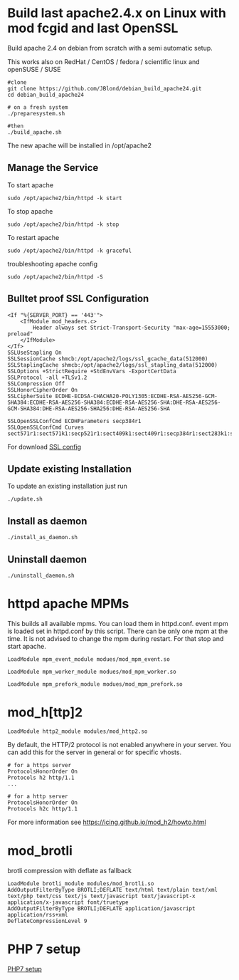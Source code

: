 # Build last apache2.4.x on Linux with mod fcgid and last OpenSSL

Build apache 2.4 on debian from scratch with a semi automatic setup.

This works also on RedHat / CentOS / fedora / scientific linux and openSUSE / SUSE


```
#clone
git clone https://github.com/JBlond/debian_build_apache24.git
cd debian_build_apache24
```

```
# on a fresh system
./preparesystem.sh

#then
./build_apache.sh
```

The new apache will be installed in /opt/apache2

## Manage the Service

To start apache

```
sudo /opt/apache2/bin/httpd -k start
```

To stop apache

```
sudo /opt/apache2/bin/httpd -k stop
```

To restart apache

```
sudo /opt/apache2/bin/httpd -k graceful
```

troubleshooting apache config

```
sudo /opt/apache2/bin/httpd -S
```

## Bulltet proof SSL Configuration

```
<If "%{SERVER_PORT} == '443'">
    <IfModule mod_headers.c>
        Header always set Strict-Transport-Security "max-age=15553000; preload"
    </IfModule>
</If>
SSLUseStapling On
SSLSessionCache shmcb:/opt/apache2/logs/ssl_gcache_data(512000)
SSLStaplingCache shmcb:/opt/apache2/logs/ssl_stapling_data(512000)
SSLOptions +StrictRequire +StdEnvVars -ExportCertData
SSLProtocol -all +TLSv1.2
SSLCompression Off
SSLHonorCipherOrder On
SSLCipherSuite ECDHE-ECDSA-CHACHA20-POLY1305:ECDHE-RSA-AES256-GCM-SHA384:ECDHE-RSA-AES256-SHA384:ECDHE-RSA-AES256-SHA:DHE-RSA-AES256-GCM-SHA384:DHE-RSA-AES256-SHA256:DHE-RSA-AES256-SHA

SSLOpenSSLConfCmd ECDHParameters secp384r1
SSLOpenSSLConfCmd Curves sect571r1:sect571k1:secp521r1:sect409k1:sect409r1:secp384r1:sect283k1:sect283r1:secp256k1:prime256v1
```
For download [SSL config](https://raw.githubusercontent.com/JBlond/debian_build_apache24/master/ssl.conf)

## Update existing Installation

To update an existing installation just run
```
./update.sh
```

## Install as daemon

```
./install_as_daemon.sh
```

## Uninstall daemon

```
./uninstall_daemon.sh
```

# httpd apache MPMs

This builds all available mpms. You can load them in httpd.conf. event mpm is loaded set in httpd.conf by this script. There can be only one mpm at the time. It is not advised to change the mpm during restart. For that stop and start apache.

```
LoadModule mpm_event_module modues/mod_mpm_event.so
```

```
LoadModule mpm_worker_module modues/mod_mpm_worker.so
```

```
LoadModule mpm_prefork_module modues/mod_mpm_prefork.so
```

# mod_h[ttp]2
```
LoadModule http2_module modules/mod_http2.so
```

By default, the HTTP/2 protocol is not enabled anywhere in your server.
You can add this for the server in general or for specific vhosts.

```
# for a https server
ProtocolsHonorOrder On
Protocols h2 http/1.1
...

# for a http server
ProtocolsHonorOrder On
Protocols h2c http/1.1
```

For more information see https://icing.github.io/mod_h2/howto.html

# mod_brotli

brotli compression with deflate as fallback

```
LoadModule brotli_module modules/mod_brotli.so
AddOutputFilterByType BROTLI;DEFLATE text/html text/plain text/xml text/php text/css text/js text/javascript text/javascript-x application/x-javascript font/truetype
AddOutputFilterByType BROTLI;DEFLATE application/javascript application/rss+xml
DeflateCompressionLevel 9
```

# PHP 7 setup
[PHP7 setup](php7.md)
